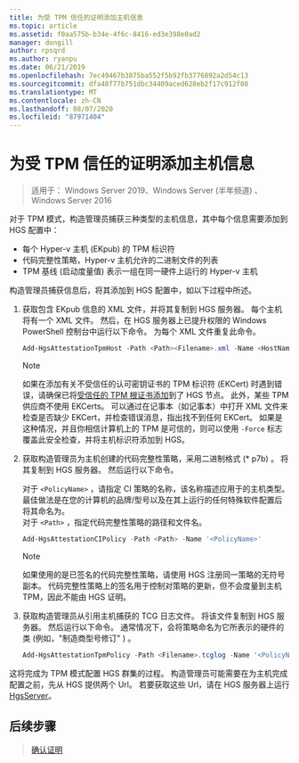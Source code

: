 ```yaml
---
title: 为受 TPM 信任的证明添加主机信息
ms.topic: article
ms.assetid: f0aa575b-b34e-4f6c-8416-ed3e398e0ad2
manager: dongill
author: rpsqrd
ms.author: ryanpu
ms.date: 06/21/2019
ms.openlocfilehash: 7ec49467b3875ba552f5b92fb3776892a2d54c13
ms.sourcegitcommit: dfa48f77b751dbc34409aced628eb2f17c912f08
ms.translationtype: MT
ms.contentlocale: zh-CN
ms.lasthandoff: 08/07/2020
ms.locfileid: "87971404"
---
```

# <a name="add-host-information-for-tpm-trusted-attestation"></a>为受 TPM 信任的证明添加主机信息

> 适用于： Windows Server 2019、Windows Server (半年频道) 、Windows Server 2016

对于 TPM 模式，构造管理员捕获三种类型的主机信息，其中每个信息需要添加到 HGS 配置中：

- 每个 Hyper-v 主机 (EKpub) 的 TPM 标识符
- 代码完整性策略，Hyper-v 主机允许的二进制文件的列表
- TPM 基线 (启动度量值) 表示一组在同一硬件上运行的 Hyper-v 主机

构造管理员捕获信息后，将其添加到 HGS 配置中，如以下过程中所述。

1. 获取包含 EKpub 信息的 XML 文件，并将其复制到 HGS 服务器。 每个主机将有一个 XML 文件。 然后，在 HGS 服务器上已提升权限的 Windows PowerShell 控制台中运行以下命令。 为每个 XML 文件重复此命令。

    ```powershell
    Add-HgsAttestationTpmHost -Path <Path><Filename>.xml -Name <HostName>
    ```

    > [!NOTE]
    > 如果在添加有关不受信任的认可密钥证书的 TPM 标识符 (EKCert) 时遇到错误，请确保已将[受信任的 TPM 根证书添加](guarded-fabric-install-trusted-tpm-root-certificates.md)到了 HGS 节点。
    > 此外，某些 TPM 供应商不使用 EKCerts。
    > 可以通过在记事本（如记事本）中打开 XML 文件来检查是否缺少 EKCert，并检查错误消息，指出找不到任何 EKCert。
    > 如果是这种情况，并且你相信计算机上的 TPM 是可信的，则可以使用 `-Force` 标志覆盖此安全检查，并将主机标识符添加到 HGS。

2. 获取构造管理员为主机创建的代码完整性策略，采用二进制格式 (\* p7b) 。 将其复制到 HGS 服务器。 然后运行以下命令。

    对于 `<PolicyName>` ，请指定 CI 策略的名称，该名称描述应用于的主机类型。 最佳做法是在您的计算机的品牌/型号以及在其上运行的任何特殊软件配置后将其命名为。<br>对于 `<Path>` ，指定代码完整性策略的路径和文件名。

    ```powershell
    Add-HgsAttestationCIPolicy -Path <Path> -Name '<PolicyName>'
    ```

    > [!NOTE]
    > 如果使用的是已签名的代码完整性策略，请使用 HGS 注册同一策略的无符号副本。
    > 代码完整性策略上的签名用于控制对策略的更新，但不会度量到主机 TPM，因此不能由 HGS 证明。

3. 获取构造管理员从引用主机捕获的 TCG 日志文件。 将该文件复制到 HGS 服务器。 然后运行以下命令。 通常情况下，会将策略命名为它所表示的硬件的类 (例如，"制造商型号修订" ) 。

    ```powershell
    Add-HgsAttestationTpmPolicy -Path <Filename>.tcglog -Name '<PolicyName>'
    ```

这将完成为 TPM 模式配置 HGS 群集的过程。 构造管理员可能需要在为主机完成配置之前，先从 HGS 提供两个 Url。 若要获取这些 Url，请在 HGS 服务器上运行[HgsServer](https://docs.microsoft.com/powershell/module/hgsserver/get-hgsserver?view=win10-ps)。

## <a name="next-step"></a>后续步骤

> [确认证明](guarded-fabric-confirm-hosts-can-attest-successfully.md)
